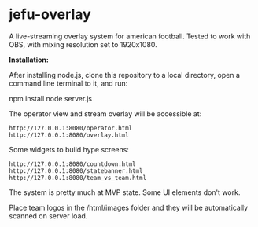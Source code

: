 # jefu-overlay
A live-streaming overlay system for american football.
Tested to work with OBS, with mixing resolution set to 1920x1080.

**Installation:**

After installing node.js, clone this repository to a local directory, open a command line terminal to it, and run:

npm install
node server.js

The operator view and stream overlay will be accessible at:

```
http://127.0.0.1:8080/operator.html
http://127.0.0.1:8080/overlay.html
```

Some widgets to build hype screens:
```
http://127.0.0.1:8080/countdown.html
http://127.0.0.1:8080/statebanner.html
http://127.0.0.1:8080/team_vs_team.html
```

The system is pretty much at MVP state. Some UI elements don't work.

Place team logos in the /html/images folder and they will be automatically scanned on server load.

